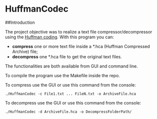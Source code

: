 # HuffmanCodec
##Introduction

The project objective was to realize a text file compressor/decompressor using the [Huffman coding](https://en.wikipedia.org/wiki/Huffman_coding).
With this program you can:
- **compress** one or more text file inside a *.hca (Huffman Compressed Archive) file;
- **decompress** one *.hca file to get the original text files.

The functionalities are both available from GUI and command line.

To compile the program use the Makefile inside the repo.

To compress use the GUI or use this command from the console:
```
./HuffmanCodec -c File1.txt ... FileN.txt -o ArchiveFile.hca
```

To decompress use the GUI or use this command from the console:
```
./HuffmanCodec -d ArchiveFile.hca -o DecompressFolderPath/
```
